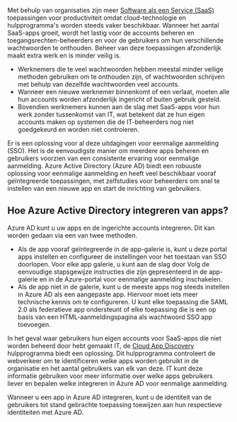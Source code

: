 Met behulp van organisaties zijn meer [Software als een Service (SaaS)](https://azure.microsoft.com/overview/what-is-saas/) toepassingen voor productiviteit omdat cloud-technologie en hulpprogramma's worden steeds vaker beschikbaar. Wanneer het aantal SaaS-apps groeit, wordt het lastig voor de accounts beheren en toegangsrechten-beheerders en voor de gebruikers om hun verschillende wachtwoorden te onthouden. Beheer van deze toepassingen afzonderlijk maakt extra werk en is minder veilig is.

* Werknemers die te veel wachtwoorden hebben meestal minder veilige methoden gebruiken om te onthouden zijn, of wachtwoorden schrijven met behulp van dezelfde wachtwoorden veel accounts.
* Wanneer een nieuwe werknemer binnenkomt of een verlaat, moeten alle hun accounts worden afzonderlijk ingericht of buiten gebruik gesteld.
* Bovendien werknemers kunnen aan de slag met SaaS-apps voor hun werk zonder tussenkomst van IT, wat betekent dat ze hun eigen accounts maken op systemen die de IT-beheerders nog niet goedgekeurd en worden niet controleren.  

Er is een oplossing voor al deze uitdagingen voor eenmalige aanmelding (SSO). Het is de eenvoudigste manier om meerdere apps beheren en gebruikers voorzien van een consistente ervaring voor eenmalige aanmelding. Azure Active Directory (Azure AD) biedt een robuuste oplossing voor eenmalige aanmelding en heeft veel beschikbaar vooraf geïntegreerde toepassingen, met zelfstudies voor beheerders om snel te instellen van een nieuwe app en start de inrichting van gebruikers.

## <a name="how-does-azure-active-directory-integrate-apps"></a>Hoe Azure Active Directory integreren van apps?
Azure AD kunt u uw apps en de ingerichte accounts integreren. Dit kan worden gedaan via een van twee methoden.

* Als de app vooraf geïntegreerde in de app-galerie is, kunt u deze portal apps instellen en configureer de instellingen voor het toestaan van SSO doorlopen. Voor elke app galerie, u kunt aan de slag door Volg de eenvoudige stapsgewijze instructies die zijn gepresenteerd in de app-galerie en in de Azure-portal voor eenmalige aanmelding inschakelen.
* Als de app niet in de galerie, kunt u de meeste apps nog steeds instellen in Azure AD als een aangepaste app. Hiervoor moet iets meer technische kennis om te configureren. U kunt elke toepassing die SAML 2.0 als federatieve app ondersteunt of elke toepassing die is een op basis van een HTML-aanmeldingspagina als wachtwoord SSO app toevoegen.

In het geval waar gebruikers hun eigen accounts voor SaaS-apps die niet worden beheerd door hebt gemaakt IT, de [Cloud App Discovery](../articles/active-directory/active-directory-cloudappdiscovery-whatis.md) hulpprogramma biedt een oplossing. Dit hulpprogramma controleert de webverkeer om te identificeren welke apps worden gebruikt in de organisatie en het aantal gebruikers van elk van deze. IT kunt deze informatie gebruiken voor meer informatie over welke apps gebruikers liever en bepalen welke integreren in Azure AD voor eenmalige aanmelding.  

Wanneer u een app in Azure AD integreren, kunt u de identiteit van de gebruikers tot stand gebrachte toepassing toewijzen aan hun respectieve identiteiten met Azure AD.  

